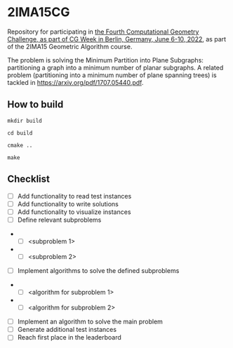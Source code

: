 # 2IMA15CG

Repository for participating in [the Fourth Computational Geometry Challenge, as part of CG Week in 
Berlin, Germany, June 6-10, 2022](https://cgshop.ibr.cs.tu-bs.de/competition/cg-shop-2022/), as part 
of the 2IMA15 Geometric Algorithm course.

The problem is solving the Minimum Partition into Plane Subgraphs: partitioning a graph into a minimum number of planar subgraphs. A related problem (partitioning into a minimum number of plane spanning trees) is tackled in https://arxiv.org/pdf/1707.05440.pdf.

## How to build

`mkdir build`

`cd build`

`cmake ..`

`make`


## Checklist

- [ ] Add functionality to read test instances
- [ ] Add functionality to write solutions
- [ ] Add functionality to visualize instances
- [ ] Define relevant subproblems
- - [ ] <subproblem 1>
- - [ ] <subproblem 2>
- [ ] Implement algorithms to solve the defined subproblems 
- - [ ] <algorithm for subproblem 1>
- - [ ] <algorithm for subproblem 2>
- [ ] Implement an algorithm to solve the main problem
- [ ] Generate additional test instances
- [ ] Reach first place in the leaderboard
